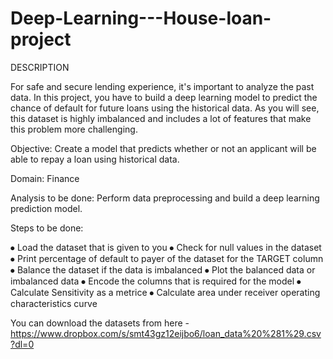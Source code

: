 # Deep-Learning---House-loan-project
DESCRIPTION

For safe and secure lending experience, it's important to analyze the past data. In this project, you have to build a deep learning model to predict the chance of
default for future loans using the historical data. As you will see, this dataset is highly imbalanced and includes a lot of features that make this problem more 
challenging.

Objective: Create a model that predicts whether or not an applicant will be able to repay a loan using historical data.

Domain: Finance

Analysis to be done: Perform data preprocessing and build a deep learning prediction model.

Steps to be done: 

⦁    Load the dataset that is given to you
⦁    Check for null values in the dataset
⦁    Print percentage of default to payer of the dataset for the TARGET column
⦁    Balance the dataset if the data is imbalanced
⦁    Plot the balanced data or imbalanced data
⦁    Encode the columns that is required for the model
⦁    Calculate Sensitivity as a metrice
⦁    Calculate area under receiver operating characteristics curve

You can download the datasets from here - https://www.dropbox.com/s/smt43gz12eijbo6/loan_data%20%281%29.csv?dl=0
